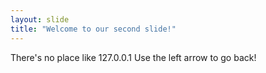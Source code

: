 ```yaml
---
layout: slide
title: "Welcome to our second slide!"
---
```

There's no place like 127.0.0.1
Use the left arrow to go back!
